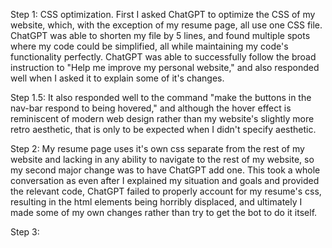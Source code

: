 Step 1: CSS optimization.
First I asked ChatGPT to optimize the CSS of my website, which, with the exception of my resume page, all use one CSS file. ChatGPT was able to shorten my file by 5 lines, and found multiple spots where my code could be simplified, all while maintaining my code's functionality perfectly.
ChatGPT was able to successfully follow the broad instruction to "Help me improve my personal website," and also responded well when I asked it to explain some of it's changes.

Step 1.5:
It also responded well to the command "make the buttons in the nav-bar respond to being hovered," and although the hover effect is reminiscent of modern web design rather than my website's slightly more retro aesthetic, that is only to be expected when I didn't specify aesthetic.

Step 2:
My resume page uses it's own css separate from the rest of my website and lacking in any ability to navigate to the rest of my website, so my second major change was to have ChatGPT add one. This took a whole conversation as even after I explained my situation and goals and provided the relevant code, ChatGPT failed to properly account for my resume's css, resulting in the html elements being horribly displaced, and ultimately I made some of my own changes rather than try to get the bot to do it itself.

Step 3: